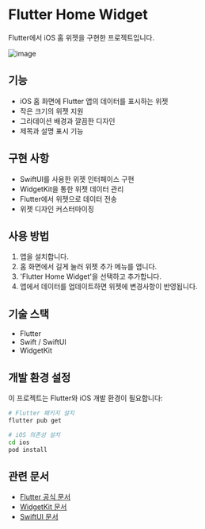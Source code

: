 # Flutter Home Widget

Flutter에서 iOS 홈 위젯을 구현한 프로젝트입니다.

![image](https://github.com/user-attachments/assets/4222c7b0-4cad-4715-8e0f-edbd5ce23468)



## 기능

- iOS 홈 화면에 Flutter 앱의 데이터를 표시하는 위젯
- 작은 크기의 위젯 지원
- 그라데이션 배경과 깔끔한 디자인
- 제목과 설명 표시 기능

## 구현 사항

- SwiftUI를 사용한 위젯 인터페이스 구현
- WidgetKit을 통한 위젯 데이터 관리
- Flutter에서 위젯으로 데이터 전송
- 위젯 디자인 커스터마이징

## 사용 방법

1. 앱을 설치합니다.
2. 홈 화면에서 길게 눌러 위젯 추가 메뉴를 엽니다.
3. 'Flutter Home Widget'을 선택하고 추가합니다.
4. 앱에서 데이터를 업데이트하면 위젯에 변경사항이 반영됩니다.

## 기술 스택

- Flutter
- Swift / SwiftUI
- WidgetKit

## 개발 환경 설정

이 프로젝트는 Flutter와 iOS 개발 환경이 필요합니다:

```bash
# Flutter 패키지 설치
flutter pub get

# iOS 의존성 설치
cd ios
pod install
```

## 관련 문서

- [Flutter 공식 문서](https://docs.flutter.dev/)
- [WidgetKit 문서](https://developer.apple.com/documentation/widgetkit)
- [SwiftUI 문서](https://developer.apple.com/documentation/swiftui)
